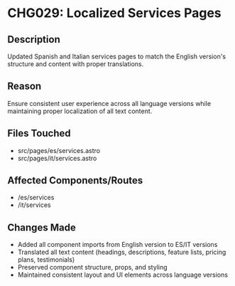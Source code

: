 # CHG029: Localized Services Pages

## Description
Updated Spanish and Italian services pages to match the English version's structure and content with proper translations.

## Reason
Ensure consistent user experience across all language versions while maintaining proper localization of all text content.

## Files Touched
- src/pages/es/services.astro
- src/pages/it/services.astro

## Affected Components/Routes
- /es/services
- /it/services

## Changes Made
- Added all component imports from English version to ES/IT versions
- Translated all text content (headings, descriptions, feature lists, pricing plans, testimonials)
- Preserved component structure, props, and styling
- Maintained consistent layout and UI elements across language versions 